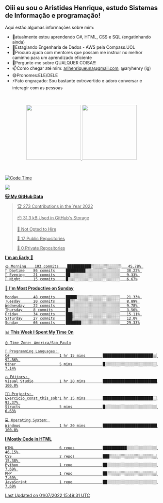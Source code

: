 ## Oiii eu sou o Aristides Henrique, estudo Sistemas de Informação e programação!


Aqui estão algumas informações sobre mim:

 
- 🌱atualmente estou aprendendo C#, HTML, CSS e SQL (engatinhando ainda)
- 👯Estagiando Engenharia de Dados - AWS pela Compass.UOL 
- 🤔Procuro ajuda com mentores que possam me instruir no melhor caminho para um aprendizado eficiente
- 💬Pergunte-me sobre QUALQUER COISA!!!
- 📫Como chegar até mim: arihenriqueuna@gmail.com, @aryhenry (ig)
- 😄Pronomes:ELE/DELE
- ⚡Fato engraçado: Sou bastante extrovertido e adoro conversar e interagir com as pessoas

<br/>
<br/>
<div align="center">
  <a href="https://github.com/arihenrique">
  <img height="180em" src="https://github-readme-stats.vercel.app/api?username=arihenrique&show_icons=true&theme=dracula&include_all_commits=true&count_private=true"/>
  <img height="180em" src="https://github-readme-stats.vercel.app/api/top-langs/?username=arihenrique&layout=compact&langs_count=7&theme=dracula"/>
</div><br/><br/>

  

  
<!--START_SECTION:waka-->
![Code Time](http://img.shields.io/badge/?username=arihenrique&color=green)

![](https://komarev.com/ghpvc/?username=arihenrique&color=green)

**🐱 My GitHub Data** 

> 🏆 273 Contributions in the Year 2022
 > 
> 📦 31.3 kB Used in GitHub's Storage 
 > 
> 🚫 Not Opted to Hire
 > 
> 📜 17 Public Repositories 
 > 
> 🔑 0 Private Repositories  
 > 
**I'm an Early 🐤** 

```text
🌞 Morning    103 commits    ███████████░░░░░░░░░░░░░░   45.78% 
🌆 Daytime    86 commits     █████████░░░░░░░░░░░░░░░░   38.22% 
🌃 Evening    21 commits     ██░░░░░░░░░░░░░░░░░░░░░░░   9.33% 
🌙 Night      15 commits     █░░░░░░░░░░░░░░░░░░░░░░░░   6.67%

```
📅 **I'm Most Productive on Sunday** 

```text
Monday       48 commits     █████░░░░░░░░░░░░░░░░░░░░   21.33% 
Tuesday      20 commits     ██░░░░░░░░░░░░░░░░░░░░░░░   8.89% 
Wednesday    22 commits     ██░░░░░░░░░░░░░░░░░░░░░░░   9.78% 
Thursday     8 commits      █░░░░░░░░░░░░░░░░░░░░░░░░   3.56% 
Friday       34 commits     ███░░░░░░░░░░░░░░░░░░░░░░   15.11% 
Saturday     27 commits     ███░░░░░░░░░░░░░░░░░░░░░░   12.0% 
Sunday       66 commits     ███████░░░░░░░░░░░░░░░░░░   29.33%

```


📊 **This Week I Spent My Time On** 

```text
⌚︎ Time Zone: America/Sao_Paulo

💬 Programming Languages: 
C#                       1 hr 15 mins        ███████████████████████░░   92.86% 
Other                    5 mins              █░░░░░░░░░░░░░░░░░░░░░░░░   7.14%

🔥 Editors: 
Visual Studio            1 hr 20 mins        █████████████████████████   100.0%

🐱‍💻 Projects: 
Exercicio_const_this_sobr1 hr 15 mins        ███████████████████████░░   93.37% 
Structs                  5 mins              █░░░░░░░░░░░░░░░░░░░░░░░░   6.63%

💻 Operating System: 
Windows                  1 hr 20 mins        █████████████████████████   100.0%

```

**I Mostly Code in HTML** 

```text
HTML                     6 repos             ███████████░░░░░░░░░░░░░░   46.15% 
CSS                      2 repos             ███░░░░░░░░░░░░░░░░░░░░░░   15.38% 
Python                   1 repo              ██░░░░░░░░░░░░░░░░░░░░░░░   7.69% 
PHP                      1 repo              ██░░░░░░░░░░░░░░░░░░░░░░░   7.69% 
JavaScript               1 repo              ██░░░░░░░░░░░░░░░░░░░░░░░   7.69%

```



 Last Updated on 01/07/2022 15:49:31 UTC
<!--END_SECTION:waka-->
